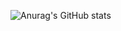 ![Anurag's GitHub stats](https://github-readme-stats.vercel.app/api?username=ismailkharbachefd&show_icons=true&theme=radical)
